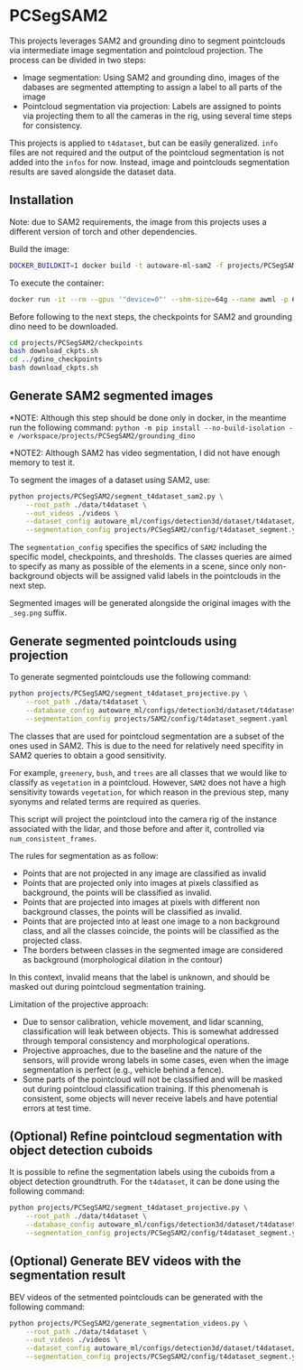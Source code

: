 # PCSegSAM2

This projects leverages SAM2 and grounding dino to segment pointclouds via intermediate image segmentation and pointcloud projection.
The process can be divided in two steps:

 - Image segmentation: Using SAM2 and grounding dino, images of the dabases are segmented
   attempting to assign a label to all parts of the image
 - Pointcloud segmentation via projection: Labels are assigned to points via projecting
   them to all the cameras in the rig, using several time steps for consistency.

This projects is applied to `t4dataset`, but can be easily generalized.
`info` files are not required and the output of the pointcloud segmentation is not added into the `infos` for now.
Instead, image and pointclouds segmentation results are saved alongside the dataset data.

## Installation

Note: due to SAM2 requirements, the image from this projects uses a different version of torch and other dependencies.

Build the image:

```bash
DOCKER_BUILDKIT=1 docker build -t autoware-ml-sam2 -f projects/PCSegSAM2/Dockerfile . --progress=plain
```

To execute the container:

```bash
docker run -it --rm --gpus '"device=0"' --shm-size=64g --name awml -p 6006:6006 -v $PWD/:/workspace -v $PWD/data:/workspace/data autoware-ml-sam2
```

Before following to the next steps, the checkpoints for SAM2 and grounding dino need to be downloaded.

```bash
cd projects/PCSegSAM2/checkpoints
bash download_ckpts.sh
cd ../gdino_checkpoints
bash download_ckpts.sh
```

## Generate SAM2 segmented images

*NOTE: Although this step should be done only in docker, in the meantime run the following command:
`python -m pip install --no-build-isolation -e /workspace/projects/PCSegSAM2/grounding_dino`

*NOTE2: Although SAM2 has video segmentation, I did not have enough memory to test it.

To segment the images of a dataset using SAM2, use:

```bash
python projects/PCSegSAM2/segment_t4dataset_sam2.py \
    --root_path ./data/t4dataset \
    --out_videos ./videos \
    --dataset_config autoware_ml/configs/detection3d/dataset/t4dataset/base.py \
    --segmentation_config projects/PCSegSAM2/config/t4dataset_segment.yaml
```

The `segmentation_config` specifies the specifics of `SAM2` including the specific model, checkpoints, and thresholds.
The classes queries are aimed to specify as many as possible of the elements in a scene, since only non-background
objects will be assigned valid labels in the pointclouds in the next step.

Segmented images will be generated alongside the original images with the `_seg.png` suffix.

## Generate segmented pointclouds using projection

To generate segmented pointclouds use the following command:

```bash
python projects/PCSegSAM2/segment_t4dataset_projective.py \
    --root_path ./data/t4dataset \
    --database_config autoware_ml/configs/detection3d/dataset/t4dataset/xx1.py \
    --segmentation_config projects/SAM2/config/t4dataset_segment.yaml
```

The classes that are used for pointcloud segmentation are a subset of the ones used in SAM2. This is due to the
need for relatively need specifity in SAM2 queries to obtain a good sensitivity.

For example, `greenery`, `bush`, and `trees` are all classes that we would like to classify as `vegetation` in a pointcloud.
However, `SAM2` does not have a high sensitivity towards `vegetation`, for which reason in the  previous step, many
syonyms and related terms are required as queries.

This script will project the pointcloud into the camera rig of the instance associated with the lidar, and those before
and after it, controlled via `num_consistent_frames`.

The rules for segmentation as as follow:
 - Points that are not projected in any image are classified as invalid
 - Points that are projected only into images at pixels classified as background, the points will be classified as invalid.
 - Points that are projected into images at pixels with different non background classes, the points will be classified as invalid.
 - Points that are projected into at least one image to a non background class, and all the classes coincide, the points will be
   classified as the projected class.
 - The borders between classes in the segmented image are considered as background (morphological dilation in the contour)

In this context, invalid means that the label is unknown, and should be masked out during pointcloud segmentation training.

Limitation of the projective approach:
 - Due to sensor calibration, vehicle movement, and lidar scanning, classification will leak between objects. This is
   somewhat addressed through temporal consistency and morphological operations.
 - Projective approaches, due to the baseline and the nature of the sensors, will provide wrong labels in some cases,
   even when the image segmentation is perfect (e.g., vehicle behind a fence).
 - Some parts of the pointcloud will not be classified and will be masked out during pointcloud classification training.
   If this phenomenah is consistent, some objects will never receive labels and have potential errors at test time.

## (Optional) Refine pointcloud segmentation with object detection cuboids

It is possible to refine the segmentation labels using the cuboids from a object detection groundtruth.
For the `t4dataset`, it can be done using the following command:

```bash
python projects/PCSegSAM2/segment_t4dataset_projective.py \
    --root_path ./data/t4dataset \
    --database_config autoware_ml/configs/detection3d/dataset/t4dataset/xx1.py \
    --segmentation_config projects/PCSegSAM2/config/t4dataset_segment.yaml
```

## (Optional) Generate BEV videos with the segmentation result

BEV videos of the setmented pointclouds can be generated with the following command:

```bash
python projects/PCSegSAM2/generate_segmentation_videos.py \
    --root_path ./data/t4dataset \
    --out_videos ./videos \
    --dataset_config autoware_ml/configs/detection3d/dataset/t4dataset/xx1.py \
    --segmentation_config projects/PCSegSAM2/config/t4dataset_segment.yaml
```
